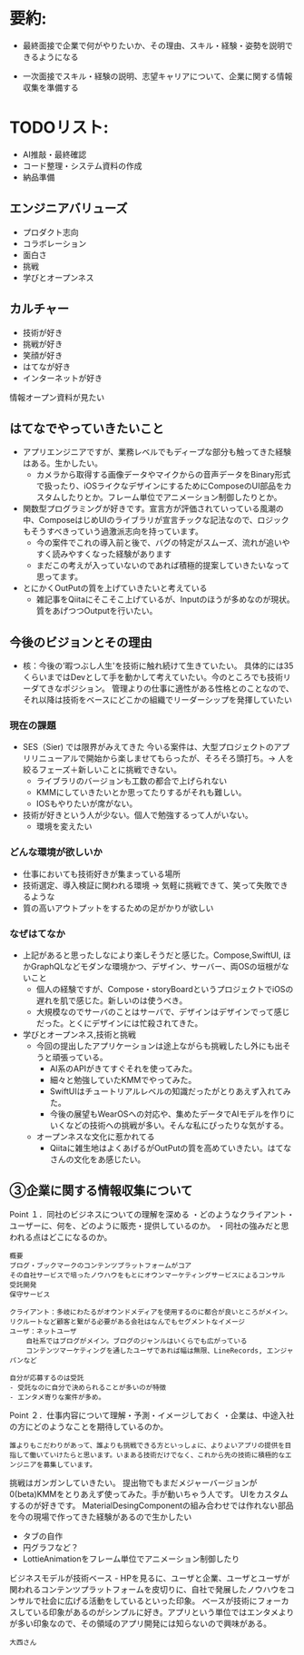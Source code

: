 # 要約:
- 最終面接で企業で何がやりたいか、その理由、スキル・経験・姿勢を説明できるようになる

- 一次面接でスキル・経験の説明、志望キャリアについて、企業に関する情報収集を準備する

# TODOリスト:
- AI推敲・最終確認
- コード整理・システム資料の作成
- 納品準備


## エンジニアバリューズ
- プロダクト志向
- コラボレーション
- 面白さ
- 挑戦
- 学びとオープンネス

## カルチャー
- 技術が好き
- 挑戦が好き
- 笑顔が好き
- はてなが好き
- インターネットが好き

情報オープン資料が見たい


## はてなでやっていきたいこと
- アプリエンジニアですが、業務レベルでもディープな部分も触ってきた経験はある。生かしたい。
    - カメラから取得する画像データやマイクからの音声データをBinary形式で扱ったり、iOSライクなデザインにするためにComposeのUI部品をカスタムしたりとか。フレーム単位でアニメーション制御したりとか。
- 関数型プログラミングが好きです。宣言方が評価されていっている風潮の中、ComposeはじめUIのライブラリが宣言チックな記法なので、ロジックもそうすべきっていう過激派志向を持っています。
    - 今の案件でこれの導入前と後で、バグの特定がスムーズ、流れが追いやすく読みやすくなった経験があります
    - まだこの考えが入っていないのであれば積極的提案していきたいなって思ってます。
- とにかくOutPutの質を上げていきたいと考えている
    - 雑記事をQiitaにそこそこ上げているが、Inputのほうが多めなのが現状。質をあげつつOutputを行いたい。

## 今後のビジョンとその理由
- 核：今後の’暇つぶし人生'を技術に触れ続けて生きていたい。
具体的には35くらいまではDevとして手を動かして考えていたい。今のところでも技術リーダてきなポジション。
管理よりの仕事に適性がある性格とのことなので、それ以降は技術をベースにどこかの組織でリーダーシップを発揮していたい

### 現在の課題
- SES（Sier) では限界がみえてきた
今いる案件は、大型プロジェクトのアプリリニューアルで開始から楽しませてもらったが、そろそろ頭打ち。-> 人を絞るフェーズ＋新しいことに挑戦できない。
    - ライブラリのバージョンも工数の都合で上げられない
    - KMMにしていきたいとか思ってたりするがそれも難しい。
    - IOSもやりたいが席がない。
- 技術が好きという人が少ない。個人で勉強するって人がいない。
    - 環境を変えたい

### どんな環境が欲しいか
- 仕事においても技術好きが集まっている場所
- 技術選定、導入検証に関われる環境 -> 気軽に挑戦できて、笑って失敗できるような
- 質の高いアウトプットをするための足がかりが欲しい

### なぜはてなか
- 上記があると思ったしなにより楽しそうだと感じた。Compose,SwiftUI, ほかGraphQLなどモダンな環境かつ、デザイン、サーバー、両OSの垣根がないこと
    - 個人の経験ですが、Compose・storyBoardというプロジェクトでiOSの遅れを肌で感じた。新しいのは使うべき。
    - 大規模なのでサーバのことはサーバで、デザインはデザインでって感じだった。とくにデザインには忙殺されてきた。
- 学びとオープンネス,技術と挑戦
    - 今回の提出したアプリケーションは途上ながらも挑戦したし外にも出そうと頑張っている。
        - AI系のAPIがきてすぐそれを使ってみた。
        - 細々と勉強していたKMMでやってみた。
        - SwiftUIはチュートリアルレベルの知識だったがとりあえず入れてみた。
        - 今後の展望もWearOSへの対応や、集めたデータでAIモデルを作りにいくなどの技術への挑戦が多い。そんな私にぴったりな気がする。    
    - オープンネスな文化に惹かれてる
        - Qiitaに雑生地はよくあげるがOutPutの質を高めていきたい。はてなさんの文化をあ感じたい。

## ③企業に関する情報収集について
Point １．同社のビジネスについての理解を深める
・どのようなクライアント・ユーザーに、何を、どのように販売・提供しているのか。
・同社の強みだと思われる点はどこになるのか。
```
概要
ブログ・ブックマークのコンテンツプラットフォームがコア
その自社サービスで培ったノウハウをもとにオウンマーケティングサービスによるコンサル
受託開発
保守サービス

クライアント：多岐にわたるがオウンドメディアを使用するのに都合が良いところがメイン。リクルートなど顧客と繋がる必要がある会社はなんでもセグメントなイメージ
ユーザ：ネットユーザ
    自社系ではブログがメイン。ブログのジャンルはいくらでも広がっている
    コンテンツマーケティングを通したユーザであれば幅は無限、LineRecords, エンジャパンなど

自分が応募するのは受託
- 受託なのに自分で決められることが多いのが特徴
- エンタメ寄りな案件が多め。
```
Point ２．仕事内容について理解・予測・イメージしておく
・企業は、中途入社の方にどのようなことを期待しているのか。

```
誰よりもこだわりがあって、誰よりも挑戦できる方といっしょに、よりよいアプリの提供を目指して働いていけたらと思います。いまある技術だけでなく、これから先の技術に積極的なエンジニアを募集しています。
```
挑戦はガンガンしていきたい。
提出物でもまだメジャーバージョンが0(beta)KMMをとりあえず使ってみた。手が動いちゃう人です。
UIをカスタムするのが好きです。
MaterialDesingComponentの組み合わせでは作れない部品を今の現場で作ってきた経験があるので生かしたい
- タブの自作
- 円グラフなど？
- LottieAnimationをフレーム単位でアニメーション制御したり

ビジネスモデルが技術ベース
    - HPを見るに、ユーザと企業、ユーザとユーザが関われるコンテンツプラットフォームを皮切りに、自社で発展したノウハウをコンサルで社会に広げる活動をしているといった印象。
    ベースが技術にフォーカスしている印象があるのがシンプルに好き。アプリという単位ではエンタメよりが多い印象なので、その領域のアプリ開発には知らないので興味がある。



    大西さん